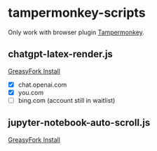 # tampermonkey-scripts

Only work with browser plugin [Tampermonkey](https://www.tampermonkey.net/).

## chatgpt-latex-render.js

[GreasyFork Install](https://greasyfork.org/zh-CN/scripts/456049)

- [x] chat.openai.com
- [x] you.com
- [ ] bing.com (account still in waitlist)

## jupyter-notebook-auto-scroll.js
[GreasyFork Install](https://greasyfork.org/zh-CN/scripts/418158)
